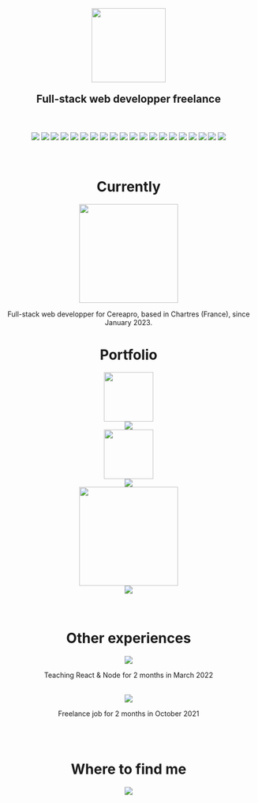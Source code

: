 <h2 align="center">
  <img src="https://www.damienmauger.fr/logoDwM.f3d46bda.png" align="center" height="150px">
  <p>Full-stack web developper freelance</p>
</h2>

<br/>
<br/>

<div align="center">
  <img src="https://img.shields.io/badge/Html-e34f26?style=for-the-badge&logo=html5&logoColor=white">
  <img src="https://img.shields.io/badge/Css-1572b6?style=for-the-badge&logo=css3&logoColor=white">
  <img src="https://img.shields.io/badge/sass-CC6699?style=for-the-badge&logo=sass&logoColor=white">
  <img src="	https://img.shields.io/badge/Tailwind_CSS-38B2AC?style=for-the-badge&logo=tailwind-css&logoColor=white">
  <img src="https://img.shields.io/badge/javascript-yellow?style=for-the-badge&logo=javascript&logoColor=white">
  <img src="https://img.shields.io/badge/React-45b8d8?style=for-the-badge&logo=react&logoColor=white">
  <img src="https://img.shields.io/badge/next%20js-000000?style=for-the-badge&logo=nextdotjs&logoColor=white">
  <img src="https://img.shields.io/badge/redux-764ABC?style=for-the-badge&logo=redux&logoColor=white">
  <img src="https://img.shields.io/badge/storybook-FF4785?style=for-the-badge&logo=storybook&logoColor=white">
  <img src="https://img.shields.io/badge/axios-5A29E4?style=for-the-badge&logo=axios&logoColor=white">
  <img src="https://img.shields.io/badge/vite-646cff?style=for-the-badge&logo=vite&logoColor=white">
  <img src="https://img.shields.io/badge/Node-339933?style=for-the-badge&logo=node.js&logoColor=white">
  <img src="https://img.shields.io/badge/strapi-2F2E8B?style=for-the-badge&logo=strapi&logoColor=white">
  <img src="	https://img.shields.io/badge/PHP-777BB4?style=for-the-badge&logo=php&logoColor=white">
  <img src="https://img.shields.io/badge/Symfony-000000?style=for-the-badge&logo=Symfony&logoColor=white">
  <img src="https://img.shields.io/badge/mysql-4479a1?style=for-the-badge&logo=mysql&logoColor=white">
  <img src="https://img.shields.io/badge/phpmyadmin-6C78AF?style=for-the-badge&logo=phpmyadmin&logoColor=white">
  <img src="https://img.shields.io/badge/git-F05032?style=for-the-badge&logo=git&logoColor=white">
  <img src="https://img.shields.io/badge/github-181717?style=for-the-badge&logo=github&logoColor=white">
  <img src="https://img.shields.io/badge/GitLab-330F63?style=for-the-badge&logo=gitlab&logoColor=white">
</div>

<br/>
<br/>

<h1 align="center">Currently</h1>

<div align="center">
  <a href="https://www.cereapro.fr" target="_blank">
    <img src="https://res.cloudinary.com/comparateuragricole/image/upload/v1681925982/strapi/logo_sombre_og_c0c9c17b03.jpg" width="200px">
  </a>

  <br/>

  <p>Full-stack web developper for Cereapro, based in Chartres (France), since January 2023.</p>
  <p></p>
</div>

<h1 align="center">Portfolio</h1>

<div align="center">
  <a href="https://www.partirauvert.fr" target="_blank">
    <img src="https://www.partirauvert.fr/LogoPARTIRauVERT.80a53419.jpg" width="100px">
  </a>

  <br/>

  <img src="https://img.shields.io/badge/commits-457-blue">

  <br/>

  <a href="https://www.afmf.fr/" target="_blank">
    <img src="https://www.afmf.fr/logoAFMF.f12ce1de.png" width="100px">
  </a>

  <br/>

  <img src="https://img.shields.io/badge/commits-145-blue">

  <br/>

  <a href="https://www.damienmauger.fr/" target="_blank">
    <img src="https://www.damienmauger.fr/logoDwM.f3d46bda.png" width="200px">
  </a>

  <br/>
  
  <img src="https://img.shields.io/badge/commits-123-blue">
</div>

<br/>
<br/>

<h1 align="center">Other experiences</h1>

<div align="center">
  <img src="https://res.cloudinary.com/wildcodeschool/image/upload/c_fill,h_50/v1/static/irjoy97aq0eol8bf6959">

  <br/>

  <p>Teaching React & Node for 2 months in March 2022</p>

  <br />

  <img src="https://soundcast.fm/assets/images/logo_soundcast_blue.png">

  <br/>

  <p>Freelance job for 2 months in October 2021</p>
</div>

<br/>
<br/>

<h1 align="center">Where to find me</h1>

<div align="center">
  <a href="https://www.linkedin.com/in/damien-mauger-14b283a6/" target="_blank">
    <img src="https://img.shields.io/badge/linkedin-0A66C2?style=for-the-badge&logo=linkedin&logoColor=white">
  </a>
</div>